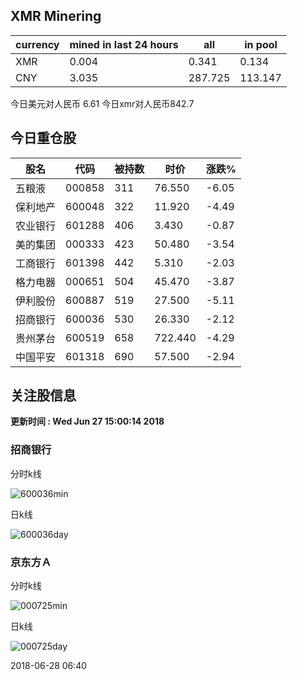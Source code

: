 ## XMR Minering

|currency|mined in last 24 hours|all|in pool|
|---|---|---|---|
|XMR|0.004|0.341|0.134|
|CNY|3.035|287.725|113.147|

今日美元对人民币 6.61	今日xmr对人民币842.7


## 今日重仓股 

|股名|代码|被持数|时价|涨跌%|
|---|---|---|---|---|
|五粮液|000858|311|76.550|-6.05|
|保利地产|600048|322|11.920|-4.49|
|农业银行|601288|406|3.430|-0.87|
|美的集团|000333|423|50.480|-3.54|
|工商银行|601398|442|5.310|-2.03|
|格力电器|000651|504|45.470|-3.87|
|伊利股份|600887|519|27.500|-5.11|
|招商银行|600036|530|26.330|-2.12|
|贵州茅台|600519|658|722.440|-4.29|
|中国平安|601318|690|57.500|-2.94|

## 关注股信息
**更新时间 : Wed Jun 27 15:00:14 2018**
### 招商银行 
分时k线

![600036min](http://image.sinajs.cn/newchart/min/n/sh600036.gif)

日k线

![600036day](http://image.sinajs.cn/newchart/daily/n/sh600036.gif)

### 京东方Ａ 
分时k线

![000725min](http://image.sinajs.cn/newchart/min/n/sz000725.gif)

日k线

![000725day](http://image.sinajs.cn/newchart/daily/n/sz000725.gif)

2018-06-28 06:40